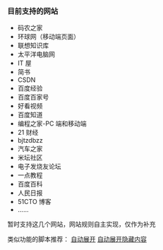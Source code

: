 ### 目前支持的网站

-   码农之家
-   环球网（移动端页面）
-   联想知识库
-   太平洋电脑网
-   IT 屋
-   简书
-   CSDN
-   百度经验
-   百度百家号
-   好看视频
-   百度知道
-   编程之家-PC 端和移动端
-   21 财经
-   bjtzdbzz
-   汽车之家
-   米坛社区
-   电子发烧友论坛
-   一点教程
-   百度百科
-   人民日报
-   51CTO 博客
-   ......

暂时支持这几个网站，网站规则自主实现，仅作为补充

类似功能的脚本推荐：
[自动展开](https://greasyfork.org/zh-CN/scripts/438656-%E8%87%AA%E5%8A%A8%E5%B1%95%E5%BC%80)
[自动展开隐藏内容](https://greasyfork.org/zh-CN/scripts/436044-%E8%87%AA%E5%8A%A8%E5%B1%95%E5%BC%80%E9%9A%90%E8%97%8F%E5%86%85%E5%AE%B9)
